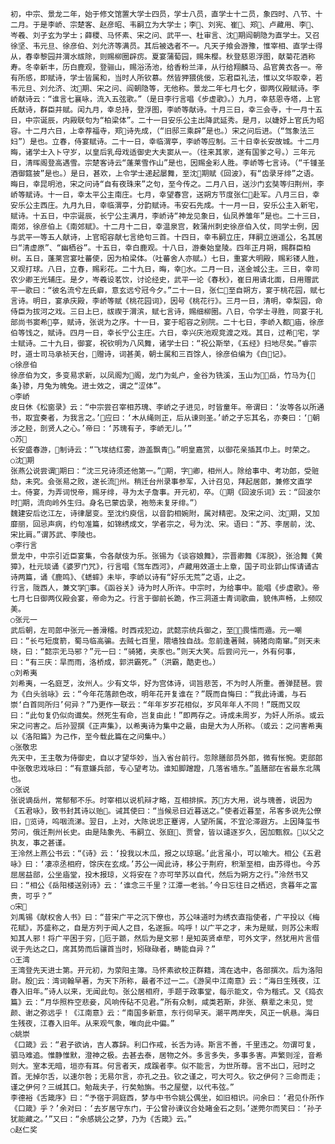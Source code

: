 <!-- { "loadSidebar": true } -->
    初，中宗、景龙二年，始于修文馆置大学士四员，学士八员，直学士十二员，象四时、八节、十二月。于是李峤、宗楚客、赵彦昭、韦嗣立为大学士；李、刘宪、崔、郑、卢藏用、李、岑羲、刘子玄为学士；薛稷、马怀素、宋之问、武平一、杜审言、沈期阎朝隐为直学士。又召徐坚、韦元旦、徐彦伯、刘允济等满员。其后被选者不一。凡天子飨会游豫，惟宰相、直学士得从，春幸黎园并渭水祓除，则赐柳圈辟疠。夏宴蒲萄园，赐朱樱。秋登慈恩浮图，献菊花酒称寿。冬幸新丰，历白鹿观，登骊山，赐浴汤池，给香粉兰泽，从行给翔麟马、品官黄衣各一。帝有所感，即赋诗，学士皆属和，当时人所钦慕。然皆狎猥佻佞，忘君臣礼法，惟以文华取幸，若韦元旦、刘允济、沈期、宋之问、阎朝隐等，无他称。景龙二年七月七夕，御两仪殿赋诗。李峤献诗云：“谁言七襄咏，流入五弦歌。”（是日李行言唱《步虚歌》。）九月，幸慈恩寺塔，上官氏献诗，群臣并赋。闰九月，幸总持，登浮图，李峤等献诗。十月三日，幸三会寺，十一月十五日，中宗诞辰，内殿联句为“柏梁体”。二十一日安乐公主出降武延秀。是月，以婕妤上官氏为昭容。十二月六日，上幸荐福寺，郑诗先成，（“旧邸三乘辟”是也。）宋之问后进。（“驾象法三妇”）是也。立春，侍宴赋诗。二十一日，幸临渭亭，李峤等应制。三十日幸长安故城。十二月晦，诸学士入ト守岁，以皇后乳母戏适御史大夫窦从一。（往来其家，遂有国爹之号。）三年元日，清晖阁登高遇雪。宗楚客诗云“蓬莱雪作山”是也，因赐金彩人胜。李峤等七言诗。（“千锺圣酒御筵披”是也。）是日，甚欢，上令学士递起屡舞，至沈期赋《回波》，有“齿录牙绯”之语。晦日，幸昆明池，宋之问诗“自有夜珠来”之句，至今传之。二月八日，送沙门玄奘等归荆州，李峤等赋诗。十一日，幸太平公主南庄。七月，幸望春宫，送朔方节度张仁赴军。八月三日，幸安乐公主西庄。九月九日，幸临渭亭，分韵赋诗。韦安石先成。十一月一日，安乐公主入新宅，赋诗。十五日，中宗诞辰，长宁公主满月，李峤诗“神龙见象日，仙凤养雏年”是也。二十三日，南郊，徐彦伯上《南郊赋》。十二月十二日，幸温泉宫，敕蒲州刺史徐彦伯入仗，同学士例，因与武平一等五人献诗，上官昭容献七言绝句三首。十四日，幸韦嗣立庄，拜嗣立逍遥公，名其居曰“清虚原”、“幽栖谷”。十五日，幸白鹿观。十八日，游秦始皇陵。四年正月朔，赐群臣柏树。五日，蓬莱宫宴吐蕃使，因为柏梁体。（吐蕃舍人亦赋。）七日，重宴大明殿，赐彩镂人胜，又观打球。八日，立春，赐彩花。二十九日，晦，幸水。二月一日，送金城公主。三日，幸司农少卿王光辅庄。是夕，岑羲设茗饮，讨论经史，武平一论《春秋》，崔日用请北面，日用赠武平一歌曰：“彼名流兮左氏癖，意玄远兮冠今夕。”二十一日，张仁至自朔方，宴于桃花园，赋七言诗。明日，宴承庆殿，李峤等赋《桃花园词》，因号《桃花行》。三月一日，清明，幸梨园，命侍臣为拔河之戏。三日上巳，祓禊于渭滨，赋七言诗，赐细柳圈。八日，令学士寻胜，同宴于礼部尚书窦希亭，赋诗，张说为之序。十一日，宴于昭容之别院。二十七日，李峤入都庙，徐彦伯等饯之，赋诗。四月一日，幸长宁公主庄。六日，幸兴庆池观竞渡之戏。其日，过希宅，学士赋诗。二十九日，御宴，祝钦明为八风舞，诸学士曰：“祝公斯举，《五经》扫地尽矣。”睿宗时，道士司马承祯天台，赠诗，词甚美，朝士属和三百馀人，徐彦伯编为《白记》。
    ○徐彦伯
    徐彦伯为文，多变易求新，以凤阁为阁，龙门为虬户，金谷为铣溪，玉山为岳，竹马为{条}骖，月兔为魄兔。进士效之，谓之“涩体”。
    ○李峤
    皮日休《松窗录》云：“中宗尝召宰相苏瑰、李峤之子进见，时皆童年。帝谓曰：‘汝等各以所通书，取宜奏者，为我言之。’应曰：‘木从绳则正，后从谏则圣。’峤之子忘其名，亦奏曰：‘朝涉之胫，剖贤人之心。’帝曰：‘苏瑰有子，李峤无儿。’”
    ○苏
    长安盛春游，制诗云：“飞埃结红雾，游盖飘青。”明皇嘉赏，以御花亲插其巾上。时荣之。
    ○沈期
    张燕公说尝谓期曰：“沈三兄诗须还他第一。”期，字卿，相州人。除给事中、考功郎，受赃劾，未究。会张易之败，遂长流州。稍迁台州录事参军，入计召见，拜起居郎，兼修文直学士。侍宴，为弄词悦帝，赐牙绯，寻为太子詹事。开元初，卒。（期《回波乐词》云：“回波尔时期，流向岭外生归。身名已蒙齿录，袍笏未复牙绯。”）
    魏建安后讫江左，诗律屡变。至沈约庾信，以音韵相婉附，属对精密。及宋之问、沈期，又加靡丽，回忌声病，约句准篇，如锦绣成文，学者宗之，号为沈、宋。语曰：“苏、李居前，沈、宋比肩。”谓苏武、李陵也。
    ○李行言
    景龙中，中宗引近臣宴集，令各献伎为乐。张锡为《谈容娘舞》，宗晋卿舞《浑脱》，张洽舞《黄獐》，杜元琰诵《婆罗门咒》，行言唱《驾车西河》，卢藏用效道士上章，国子司业郭山恽请诵古诗两篇，诵《鹿鸣》、《蟋蟀》未毕，李峤以诗有“好乐无荒”之语，止之。
    行言，陇西人，兼文学事。《函谷关》诗为时人所许。中宗时，为给事中。能唱《步虚歌》。帝七月七日御两仪殿会宴，帝命为之。行言于御前长跪，作三洞道士青词歌曲，貌伟声畅，上频叹美。
    ○张元一
    武后朝，左司郎中张元一善滑稽。时西戎犯边，武懿宗统兵御之，至，畏懦而遁。元一嘲曰：“长弓短度箭，蜀马临高骗。去贼七百里，隈墙独自战。忽前逢著贼，骑猪向南窜。”则天未晓，曰：“懿宗无马邪？”元一曰：“骑猪，夹豕也。”则天大笑。后尝问元一，外有何事，曰：“有三庆：旱而雨，洛桥成，郭洪霸死。”（洪霸，酷吏也。）
    ○刘希夷
    刘希夷，一名庭芝，汝州人。少有文华，好为宫体诗，词旨悲苦，不为时人所重。善弹琵琶。尝为《白头翁咏》云：“今年花落颜色改，明年花开复谁在？”既而自悔曰：“我此诗谶，与石崇‘白首同所归’何异？”乃更作一联云：“年年岁岁花相似，岁风年年人不同！”既而又叹曰：“此句复仍似向谶矣。然死生有命，岂复由此！”即两存之。诗成未周岁，为奸人所杀。或云宋之问害之。后孙翌撰《正声集》，以希夷诗为集中之最，由是大为人所称。（或云：之问害希夷以《洛阳篇》为己作，至今载此篇在之问集中。）
    ○张敬忠
    先天中，王主敬为侍御史，自以才望华妙，当入省台前行。忽除膳部员外郎，微有怅惋。吏部郎中张敬忠戏咏曰：“有意嫌兵部，专心望考功。谁知脚蹭蹬，几落省墙东。”盖膳部在省最东北隅也。
    ○张说
    张说谪岳州，常郁郁不乐。时宰相以说机辩才略，互相排摈。苏方大用，说与瑰善，说因为《五君咏》，致书封其诗以贻。诫其使曰：“当候忌日近暮送之。”使者近暮至，吊客多说先公僚旧，览诗，呜咽流涕。翌日，上对，大陈说忠正蹇谔，人望所属，不宜沦滞遐方。上因降玺书劳问，俄迁荆州长史。由是陆象先、韦嗣立、张庭、贾曾，皆以谴逐岁久，因加甄叙。以父之执友，事之甚谨。
    王泠然上燕公书云：“《诗》云：‘投我以木瓜，报之以琼琚。’此言虽小，可以喻大。相公《五君咏》曰：‘凄凉丞相府，馀庆在玄成。’苏公一闻此诗，移公于荆府，积渐至相，由苏得也。今苏屈居益部，公坐庙堂，投木报琼，义将安在？亦可举苏以自代，然后为朔方之行。”泠然书又曰：“相公《岳阳楼送别诗》云：‘谁念三千里？江潭一老翁。’今日忘往日之栖迟，贪暮年之富贵，可乎？”
    ○宋
    刘禹锡《献权舍人书》曰：“昔宋广平之沉下僚也，苏公味道时为绣衣直指使者，广平投以《梅花赋》，苏盛称之，自是方列于闻人之目，名遂振。呜呼！以广平之才，未为是赋，则苏公未暇知其人邪！将广平困于穷，厄于踬，然后为是文邪！是知英贤卓荦，可外文字，然犹用片言借说于先达之口，席其势而后骧首当时，矧碌碌者，畴能自异？”
    ○王湾
    王湾登先天进士第。开元初，为荥阳主簿。马怀素欲校正群籍，湾在选中，各部撰次。后为洛阳尉。殷云：湾词翰早著，为天下所称，最者不过一二。《游吴中江南意》云：“海日生残夜，江春入旧年。”诗人以来，无闻此句。张公居相府，手题于政事堂，每示能文，令为楷式。又《捣衣篇》云：“月华照杵空悲妾，风响传砧不见君。”所有众制，咸类若斯，非张、蔡辈之未见，觉颜、谢之弥远乎！《江南意》云：“南国多新意，东行伺早天。潮平两岸失，风正一帆悬。海日生残夜，江春入旧年。从来观气象，唯向此中偏。”
    ○姚崇
    《口箴》云：“君子欲讷，吉人寡辞。利口作戒，长舌为诗。斯言不善，千里违之。勿谓可复，驷马难追。惟静惟默，澄神之极。去甚去泰，居物之外。多言多失，多事多害。声繁则淫，音希则大。室本无暗，垣亦有耳。何言者天，成蹊者李。似不能言，为世所尊。言不出口，冠时之首。无掉尔舌，以速尔咎；无易尔言，亦孔之丑。钦之谨之，可大可久。钦之伊何？三命而走；谨之伊何？三缄其口。勉哉夫子，行矣勉旃。书之屋壁，以代韦弦。”
    李德裕《舌箴序》曰：“予宿于洞庭西，梦与中书令姚公偶坐，如旧相识。问余曰：‘君见仆所作《口箴》乎？’余对曰：‘去岁居守东门，于公曾孙谏议合处睹金石之刻。’遂莞尔而笑曰：‘孙子犹能藏之。’”又曰：“余感姚公之梦，乃为《舌箴》云。”
    ○赵仁奖
